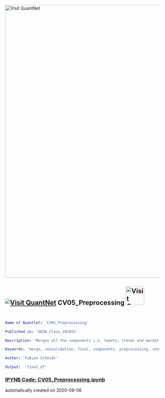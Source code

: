 [<img src="https://github.com/QuantLet/Styleguide-and-FAQ/blob/master/pictures/banner.png" width="888" alt="Visit QuantNet">](http://quantlet.de/)

## [<img src="https://github.com/QuantLet/Styleguide-and-FAQ/blob/master/pictures/qloqo.png" alt="Visit QuantNet">](http://quantlet.de/) **CV05_Preprocessing** [<img src="https://github.com/QuantLet/Styleguide-and-FAQ/blob/master/pictures/QN2.png" width="60" alt="Visit QuantNet 2.0">](http://quantlet.de/)

```yaml


Name of Quantlet: 'CV05_Preprocessing'

Published in: 'DEDA_Class_2020SS'

Description: 'Merges all the components i.e. tweets, trends and market data that have been scraped into one file and applies sentiment analysis on the tweets'

Keywords: 'merge, consolidation, final, components, preprocessing, sentiment'

Author: 'Fabian Schmidt'

Output:  'final_df'

```

### [IPYNB Code: CV05_Preprocessing.ipynb](CV05_Preprocessing.ipynb)


automatically created on 2020-08-06